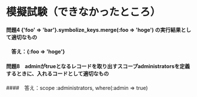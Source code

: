 # 模擬試験（できなかったところ）

#### 問題4 {'foo' => 'bar'}.symbolize_keys.merge(:foo => 'hoge') の実行結果として適切なもの

#### 　答え：{:foo => 'hoge'}

#### 問題8　adminがtrueとなるレコードを取り出すスコープadministratorsを定義するときに、入れるコードとして適切なもの

####　答え：scope :administrators, where(:admin => true)
 
